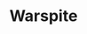 ---
title: Warspite
description: A 2D modular game engine created to learn development with C++ and SDL2 for an A-Level Computer Science project
thumbnail_url: /img/projects/warspite/thumbnail.png
image_urls: 
    - /img/projects/warspite/title.png
    - /img/projects/warspite/inengine.png
    - /img/projects/warspite/dialogue.png
    - /img/projects/warspite/input-test.png

links: 
    - 
      title: Testing/Demonstration videos
      icon: ""
      url: https://www.youtube.com/playlist?list=PLj8k3y39-L1rf4Ev-Q03nCzX6lIRKNsMp
    - 
      title: GitHub Repository
      icon: ""
      url: https://github.com/ZanyLeonic/Warspite

language: "C++"
year: "2020"
---
